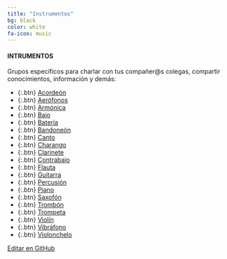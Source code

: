 ```yaml
---
title: "Instrumentos"
bg: black
color: white
fa-icon: music
---
```

#### INTRUMENTOS

<!---
No poner los links de t.joinchat directamente,
usar https://www.protectyourlinks.com/ para obtener
un link corto protegido por captcha
-->
Grupos específicos para charlar con tus compañer@s colegas, compartir conocimientos, información y demás:

* {:.btn}  <i class="fas fa-music"></i>[Acordeón](https://www.proyl.com/1yoKk2XH6)
* {:.btn}  <i class="fas fa-music"></i>[Aerófonos](https://www.proyl.com/73pHTnB6s)
* {:.btn}  <i class="fas fa-music"></i>[Armónica](https://www.proyl.com/r3KaF0tP0)
* {:.btn}  <i class="fas fa-music"></i>[Bajo](https://www.proyl.com/v43gA9fTL)
* {:.btn}  <i class="fas fa-music"></i>[Batería](https://www.proyl.com/jjzC717ML)
* {:.btn}  <i class="fas fa-music"></i>[Bandoneón](https://www.proyl.com/cZus63CK5)
* {:.btn}  <i class="fas fa-music"></i>[Canto](https://www.proyl.com/GO4Dc2u8j)
* {:.btn}  <i class="fas fa-music"></i>[Charango](https://www.proyl.com/XSWd2l9y4)
* {:.btn}  <i class="fas fa-music"></i>[Clarinete](https://www.proyl.com/H3lfT9Mq8)
* {:.btn}  <i class="fas fa-music"></i>[Contrabajo](https://www.proyl.com/fCka7I3Q4)
* {:.btn}  <i class="fas fa-music"></i>[Flauta](https://www.proyl.com/O1oPn3l3E)
* {:.btn}  <i class="fas fa-music"></i>[Guitarra](https://www.proyl.com/Ch5W1n3Pb)
* {:.btn}  <i class="fas fa-music"></i>[Percusión](https://www.proyl.com/4vgnMX96M)
* {:.btn}  <i class="fas fa-music"></i>[Piano](https://www.proyl.com/AlLJ948do)
* {:.btn}  <i class="fas fa-music"></i>[Saxofón](https://www.proyl.com/9N7l9naBU)
* {:.btn}  <i class="fas fa-music"></i>[Trombón](https://www.proyl.com/p100uBhSU)
* {:.btn}  <i class="fas fa-music"></i>[Trompeta](https://www.proyl.com/n9A5gGL2w)
* {:.btn}  <i class="fas fa-music"></i>[Violín](https://www.proyl.com/tBi6Nt31W)
* {:.btn}  <i class="fas fa-music"></i>[Vibráfono](https://www.proyl.com/9yRi2yF5R)
* {:.btn}  <i class="fas fa-music"></i>[Violonchelo](https://www.proyl.com/BsH289uNo)
 


<span class="editongithub">
	<a href="{{site.github.repository_url}}/blob/master/{{page.path}}">
		<i class="fas fa-pen"></i> Editar en GitHub
	</a>
</span>
